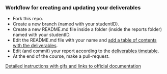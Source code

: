 ### Workflow for creating and updating your deliverables

- Fork this repo.
- Create a new branch (named with your studentID).
- Create a new README.md file inside a folder (inside the reports folder) named with your studentID.
- Edit the README.md file with your name and [add a table of contents with the deliverables](https://raw.githubusercontent.com/upatras-hci/iv/master/README.md).
- Edit (and commit) your report according to the [deliverables timetable](https://upatras-hci.github.io/iv).
- At the end of the course, make a pull-request.

[Detailed instructions with gifs and links to official documentation](https://courses-ionio.github.io/help/guide/)
